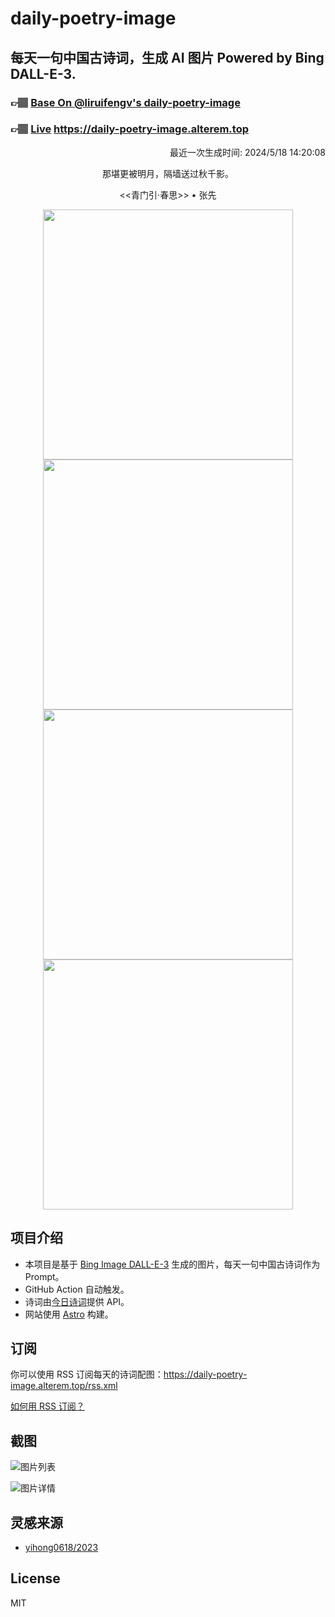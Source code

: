 
# daily-poetry-image

## 每天一句中国古诗词，生成 AI 图片 Powered by Bing DALL-E-3.

### 👉🏽 [Base On @liruifengv's daily-poetry-image](https://github.com/liruifengv/daily-poetry-image)

### 👉🏽 [Live](https://daily-poetry-image.alterem.top/) https://daily-poetry-image.alterem.top

<p align="right">
  最近一次生成时间: 2024/5/18 14:20:08
</p>
<p align="center">
那堪更被明月，隔墙送过秋千影。
</p>
<p align="center">
<<青门引·春思>> • 张先
</p>
<p align="center">
<img src="https://tse2.mm.bing.net/th/id/OIG3.yoF4N7kGbcJN4hxEVQAx" height="400" width="400" />
<img src="https://tse1.mm.bing.net/th/id/OIG3.5ttcAbdGnItrnph_jVOI" height="400" width="400" />
<img src="https://tse1.mm.bing.net/th/id/OIG3.ZnJNht5Va50z1eoxp82B" height="400" width="400" />
<img src="https://tse3.mm.bing.net/th/id/OIG3.6gnY.lrRVFqlVFx5dkkH" height="400" width="400" />
</p>

## 项目介绍

-   本项目是基于 [Bing Image DALL-E-3](https://www.bing.com/images/create) 生成的图片，每天一句中国古诗词作为 Prompt。
-   GitHub Action 自动触发。
-   诗词由[今日诗词](https://www.jinrishici.com/)提供 API。
-   网站使用 [Astro](https://astro.build) 构建。

## 订阅

你可以使用 RSS 订阅每天的诗词配图：https://daily-poetry-image.alterem.top/rss.xml

[如何用 RSS 订阅？](https://zhuanlan.zhihu.com/p/55026716)

## 截图

![图片列表](./screenshots/Snipaste_2023-12-28_21-00-26.png)

![图片详情](./screenshots/Snipaste_2023-12-28_21-00-53.png)

## 灵感来源

-   [yihong0618/2023](https://github.com/yihong0618/2023)

## License

MIT
